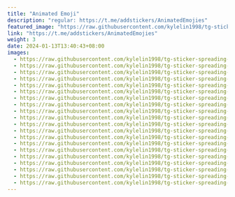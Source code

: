 ```yaml
---
title: "Animated Emoji"
description: "regular: https://t.me/addstickers/AnimatedEmojies"
featured_image: "https://raw.githubusercontent.com/kylelin1998/tg-sticker-spreading-worldwide-images/main/img/753e1a16-9ad6-43f1-b8c6-dee5ccd38e5b.jpg"
link: "https://t.me/addstickers/AnimatedEmojies"
weight: 3
date: 2024-01-13T13:40:43+08:00
images:
  - https://raw.githubusercontent.com/kylelin1998/tg-sticker-spreading-worldwide-images/main/img/753e1a16-9ad6-43f1-b8c6-dee5ccd38e5b.jpg
  - https://raw.githubusercontent.com/kylelin1998/tg-sticker-spreading-worldwide-images/main/img/95fbf2b1-f971-46bd-8030-e49ef27b193e.jpg
  - https://raw.githubusercontent.com/kylelin1998/tg-sticker-spreading-worldwide-images/main/img/83e6eb58-feaa-4f3a-9dac-9e2aca2229b4.jpg
  - https://raw.githubusercontent.com/kylelin1998/tg-sticker-spreading-worldwide-images/main/img/f685804f-e5a3-42d7-b366-9d6585ebfb29.jpg
  - https://raw.githubusercontent.com/kylelin1998/tg-sticker-spreading-worldwide-images/main/img/5e9549b9-2f80-4dde-9f42-d82eff1c6345.jpg
  - https://raw.githubusercontent.com/kylelin1998/tg-sticker-spreading-worldwide-images/main/img/6b4facd2-c3d9-42b4-86a4-ba7d62219c0c.jpg
  - https://raw.githubusercontent.com/kylelin1998/tg-sticker-spreading-worldwide-images/main/img/fc92dc2b-6ccc-4206-b837-5515c069b8b7.jpg
  - https://raw.githubusercontent.com/kylelin1998/tg-sticker-spreading-worldwide-images/main/img/af6ff360-8227-4b75-aba4-6be8839e6edf.jpg
  - https://raw.githubusercontent.com/kylelin1998/tg-sticker-spreading-worldwide-images/main/img/112af079-0ab7-4faa-aaf0-68c60eb620cb.jpg
  - https://raw.githubusercontent.com/kylelin1998/tg-sticker-spreading-worldwide-images/main/img/0f60be45-dc59-4ede-9dc2-8f6e352ccd89.jpg
  - https://raw.githubusercontent.com/kylelin1998/tg-sticker-spreading-worldwide-images/main/img/9348260d-204c-4195-a73f-3640e92d4674.jpg
  - https://raw.githubusercontent.com/kylelin1998/tg-sticker-spreading-worldwide-images/main/img/e015aaa4-bb53-49f0-9dcf-1b9a90fec6db.jpg
  - https://raw.githubusercontent.com/kylelin1998/tg-sticker-spreading-worldwide-images/main/img/4c17938e-679f-4b89-a95a-9029c7dbd923.jpg
  - https://raw.githubusercontent.com/kylelin1998/tg-sticker-spreading-worldwide-images/main/img/909c9af2-43d4-4c15-88ea-dc8dd1fed75e.jpg
  - https://raw.githubusercontent.com/kylelin1998/tg-sticker-spreading-worldwide-images/main/img/e9b5ce2f-5e33-4007-9b12-1652478b8333.jpg
  - https://raw.githubusercontent.com/kylelin1998/tg-sticker-spreading-worldwide-images/main/img/2b7788ad-be5e-4dee-be4e-bd98d32e9d2c.jpg
  - https://raw.githubusercontent.com/kylelin1998/tg-sticker-spreading-worldwide-images/main/img/745ef5ba-a4f5-42a8-ac15-39cc2e3a8f35.jpg
  - https://raw.githubusercontent.com/kylelin1998/tg-sticker-spreading-worldwide-images/main/img/fcf760dd-79b6-4538-a9d8-79adca95bd33.jpg
  - https://raw.githubusercontent.com/kylelin1998/tg-sticker-spreading-worldwide-images/main/img/2f91ea6f-2874-4ceb-9318-314a6ea461c8.jpg
  - https://raw.githubusercontent.com/kylelin1998/tg-sticker-spreading-worldwide-images/main/img/e704b3b9-0f4d-40e5-9acd-2ceff539223a.jpg
---
```

